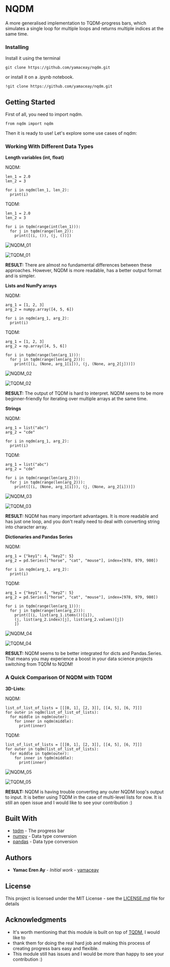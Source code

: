# NQDM

A more generalised implementation to TQDM-progress bars, 
which simulates a single loop for multiple loops and returns multiple indices at the same time. 

### Installing

Install it using the terminal
```
git clone https://github.com/yamaceay/nqdm.git
```
or install it on a .ipynb notebook.
```
!git clone https://github.com/yamaceay/nqdm.git
```

## Getting Started

First of all, you need to import nqdm.
```
from nqdm import nqdm
```

Then it is ready to use!
Let's explore some use cases of nqdm:

### Working With Different Data Types

**Length variables (int, float)**

NQDM:

```
len_1 = 2.0 
len_2 = 3 

for i in nqdm(len_1, len_2):
  print(i)
```
TQDM:

```
len_1 = 2.0 
len_2 = 3

for i in tqdm(range(int(len_1))):
  for j in tqdm(range(len_2)):
    print([(i, ()), (j, ())])
```

![NQDM_01](https://user-images.githubusercontent.com/46201716/116811201-49422a00-ab48-11eb-8463-7aac66c51bdf.png)

![TQDM_01](https://user-images.githubusercontent.com/46201716/116811230-70006080-ab48-11eb-96e4-83f9214bdf1f.png)


**RESULT:** There are almost no fundamental differences between these approaches. 
However, NQDM is more readable, has a better output format and is simpler.  


**Lists and NumPy arrays**

NQDM:

```
arg_1 = [1, 2, 3]
arg_2 = numpy.array([4, 5, 6])

for i in nqdm(arg_1, arg_2):
  print(i)
```

TQDM:

```
arg_1 = [1, 2, 3]
arg_2 = np.array([4, 5, 6])

for i in tqdm(range(len(arg_1))):
  for j in tqdm(range(len(arg_2))):
    print([(i, (None, arg_1[i])), (j, (None, arg_2[j]))])
```

![NQDM_02](https://user-images.githubusercontent.com/46201716/116811241-85758a80-ab48-11eb-83ff-7f0d37a3662f.png)

![TQDM_02](https://user-images.githubusercontent.com/46201716/116811242-8c9c9880-ab48-11eb-8544-f3808107b89b.png)


**RESULT:** The output of TQDM is hard to interpret. 
NQDM seems to be more beginner-friendly for iterating over multiple arrays at the same time.

**Strings**

NQDM:

```
arg_1 = list("abc")
arg_2 = "cde"

for i in nqdm(arg_1, arg_2):
  print(i)
```

TQDM:

```
arg_1 = list("abc")
arg_2 = "cde"

for i in tqdm(range(len(arg_2))):
  for j in tqdm(range(len(arg_2))):
    print([(i, (None, arg_1[i])), (j, (None, arg_2[i]))])
```

![NQDM_03](https://user-images.githubusercontent.com/46201716/116811247-9b834b00-ab48-11eb-927d-bc6d2ea60fcd.png)

![TQDM_03](https://user-images.githubusercontent.com/46201716/116811250-a50cb300-ab48-11eb-8a40-3f114a9c6e18.png)


**RESULT:** NQDM has many important advantages. It is more readable 
and has just one loop, and you don't really need to deal with converting string
into character array.

**Dictionaries and Pandas Series**

NQDM:

```
arg_1 = {"key1": 4, "key2": 5}
arg_2 = pd.Series(["horse", "cat", "mouse"], index=[978, 979, 980])

for i in nqdm(arg_1, arg_2):
  print(i)
```

TQDM: 

```
arg_1 = {"key1": 4, "key2": 5}
arg_2 = pd.Series(["horse", "cat", "mouse"], index=[978, 979, 980])

for i in tqdm(range(len(arg_1))):
  for j in tqdm(range(len(arg_2))):
    print([(i, list(arg_1.items())[i]),
    (j, list(arg_2.index)[j], list(arg_2.values)[j])
    ])
```

![NQDM_04](https://user-images.githubusercontent.com/46201716/116811259-b05fde80-ab48-11eb-8370-000017f70bf2.png)

![TQDM_04](https://user-images.githubusercontent.com/46201716/116811260-b2c23880-ab48-11eb-8149-43bf92d7e214.png)


**RESULT:** NQDM seems to be better integrated for dicts and Pandas.Series.
That means you may experience a boost in your data science projects switching from TQDM to NQDM!


### A Quick Comparison Of NQDM with TQDM

**3D-Lists:**

NQDM:

```
list_of_list_of_lists = [[[0, 1], [2, 3]], [[4, 5], [6, 7]]]
for outer in nqdm(list_of_list_of_lists):
  for middle in nqdm(outer):
    for inner in nqdm(middle):
      print(inner)
```

TQDM:

```
list_of_list_of_lists = [[[0, 1], [2, 3]], [[4, 5], [6, 7]]]
for outer in tqdm(list_of_list_of_lists):
  for middle in tqdm(outer):
    for inner in tqdm(middle):
      print(inner)
```

![NQDM_05](https://user-images.githubusercontent.com/46201716/116811272-c4a3db80-ab48-11eb-912a-9c4322ff1ac2.png)

![TQDM_05](https://user-images.githubusercontent.com/46201716/116811276-cf5e7080-ab48-11eb-8841-398d0045672b.png)


**RESULT:** NQDM is having trouble converting any outer NQDM loop's output to input.
It is better using TQDM in the case of multi-level lists for now. It is still an open issue and 
I would like to see your contribution :)

## Built With

* [tqdm](https://github.com/tqdm/tqdm) - The progress bar
* [numpy](https://github.com/numpy/numpy) - Data type conversion 
* [pandas](https://pandas.pydata.org/) - Data type conversion

## Authors

* **Yamac Eren Ay** - *Initial work* - [yamaceay](https://github.com/yamaceay)

## License

This project is licensed under the MIT License - see the [LICENSE.md](LICENSE.md) file for details

## Acknowledgments

* It's worth mentioning that this module is built on top of [TQDM](https://tqdm.github.io/),  I would like to
* thank them for doing the real hard job and making this process of creating progress bars easy and flexible. 
* This module still has issues and I would be more than happy to see your contribution :)


